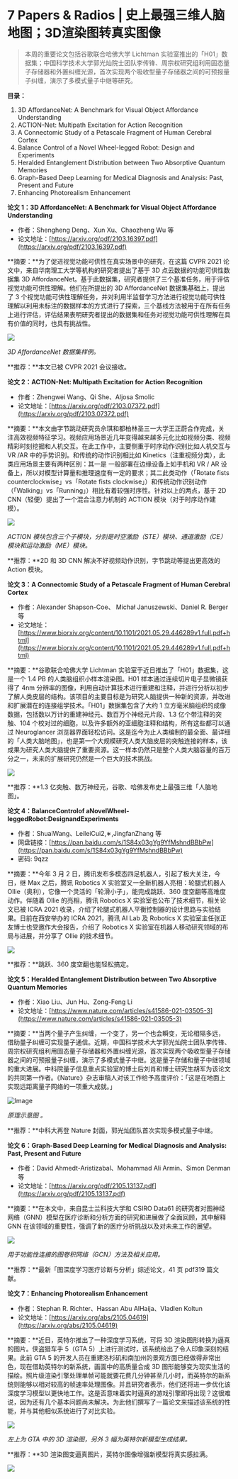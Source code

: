 # 7 Papers & Radios | 史上最强三维人脑地图；3D渲染图转真实图像

> 本周的重要论文包括谷歌联合哈佛大学 Lichtman 实验室推出的「H01」数据集；中国科学技术大学郭光灿院士团队李传锋、周宗权研究组利用固态量子存储器和外置纠缠光源，首次实现两个吸收型量子存储器之间的可预报量子纠缠，演示了多模式量子中继等研究。

**目录：**

1. 3D AffordanceNet: A Benchmark for Visual Object Affordance Understanding
2. ACTION-Net: Multipath Excitation for Action Recognition 
3. A Connectomic Study of a Petascale Fragment of Human Cerebral Cortex 
4. Balance Control of a Novel Wheel-legged Robot: Design and Experiments
5. Heralded Entanglement Distribution between Two Absorptive Quantum Memories
6. Graph-Based Deep Learning for Medical Diagnosis and Analysis: Past, Present and Future
7. Enhancing Photorealism Enhancement

**论文 1：3D AffordanceNet: A Benchmark for Visual Object Affordance Understanding**

- 作者：Shengheng Deng、Xun Xu、Chaozheng Wu 等
- 论文地址：[https://arxiv.org/pdf/2103.16397.pdf](https://arxiv.org/pdf/2103.16397.pdf)

**摘要：**为了促进视觉功能可供性在真实场景中的研究，在这篇 CVPR 2021 论文中，来自华南理工大学等机构的研究者提出了基于 3D 点云数据的功能可供性数据集 3D AffordanceNet。基于此数据集，研究者提供了三个基准任务，用于评估视觉功能可供性理解。他们在所提出的 3D AffordanceNet 数据集基础上，提出了 3 个视觉功能可供性理解任务，并对利用半监督学习方法进行视觉功能可供性理解以利用未标注的数据样本的方式进行了探索，三个基线方法被用于在所有任务上进行评估，评估结果表明研究者提出的数据集和任务对视觉功能可供性理解在具有价值的同时，也具有挑战性。

![](https://maoxianxin1996.oss-accelerate.aliyuncs.com/codechina/20210606230043.png)

*3D AffordanceNet 数据集样例。*

**推荐：**本文已被 CVPR 2021 会议接收。

**论文 2：ACTION-Net: Multipath Excitation for Action Recognition**

- 作者：Zhengwei Wang、Qi She、Aljosa Smolic
- 论文地址：[https://arxiv.org/pdf/2103.07372.pdf](https://arxiv.org/pdf/2103.07372.pdf)

**摘要：**本文由字节跳动研究员佘琪和都柏林圣三一大学王正蔚合作完成，关注高效视频特征学习。视频应用场景近几年变得越来越多元化比如视频分类、视频精彩时刻挖掘和人机交互。在此工作中，主要侧重于时序动作识别比如人机交互与 VR /AR 中的手势识别。和传统的动作识别相比如 Kinetics（注重视频分类），此类应用场景主要有两种区别：其一是 一般部署在边缘设备上如手机和 VR / AR 设备上，所以对模型计算量和推理速度有一定的要求；其二此类动作（「Rotate fists counterclockwise」vs「Rotate fists clockwise」）和传统动作识别动作（「Walking」vs「Running」）相比有着较强时序性。针对以上的两点，基于 2D CNN（轻便）提出了一个混合注意力机制的 ACTION 模块（对于时序动作建模）。

![](https://maoxianxin1996.oss-accelerate.aliyuncs.com/codechina/20210606230127.png)

*ACTION 模块包含三个子模块，分别是时空激励（STE）模块、通道激励（CE）模块和运动激励（ME）模块。*

**推荐：**2D 和 3D CNN 解决不好视频动作识别，字节跳动等提出更高效的 Action 模块。

**论文 3：A Connectomic Study of a Petascale Fragment of Human Cerebral Cortex**

- 作者：Alexander Shapson-Coe、 Michał Januszewski、Daniel R. Berger 等
- 论文地址：[https://www.biorxiv.org/content/10.1101/2021.05.29.446289v1.full.pdf+html](https://www.biorxiv.org/content/10.1101/2021.05.29.446289v1.full.pdf+html)

**摘要：**谷歌联合哈佛大学 Lichtman 实验室于近日推出了「H01」数据集，这是一个 1.4 PB 的人类脑组织小样本渲染图。H01 样本通过连续切片电子显微镜获得了 4nm 分辨率的图像，利用自动计算技术进行重建和注释，并进行分析以初步了解人类皮层的结构。该项目的主要目标是为研究人脑提供一种新的资源，并改进和扩展潜在的连接组学技术。「H01」数据集包含了大约 1 立方毫米脑组织的成像数据，包括数以万计的重建神经元、数百万个神经元片段、1.3 亿个带注释的突触、104 个校对过的细胞，以及许多额外的亚细胞注释和结构，所有这些都可以通过 Neuroglancer 浏览器界面轻松访问。这是迄今为止人类编制的最全面、最详细的「人类大脑地图」，也是第一个大规模研究人类大脑皮层的突触连接的样本，该成果为研究人类大脑提供了重要资源。这一样本仍然只是整个人类大脑容量的百万分之一，未来的扩展研究仍然是一个巨大的技术挑战。

![](https://maoxianxin1996.oss-accelerate.aliyuncs.com/codechina/20210606230201.png)

**推荐：**1.3 亿突触、数万神经元，谷歌、哈佛发布史上最强三维「人脑地图」。

**论文 4：BalanceControlof aNovelWheel-leggedRobot:DesignandExperiments**

- 作者：ShuaiWang、LeileiCui2,∗,JingfanZhang 等
- 网盘链接：[https://pan.baidu.com/s/1S84x03gYg9YfMshndBBbPw](https://pan.baidu.com/s/1S84x03gYg9YfMshndBBbPw)
- 密码: 9qzz

**摘要：**今年 3 月 2 日，腾讯发布多模态四足机器人，引起了极大关注，今日，继 Max 之后，腾讯 Robotics X 实验室又一全新机器人亮相：轮腿式机器人 Ollie（奥利），它像一个灵活的「轮滑小子」，能完成跳跃、360 度空翻等高难度动作。伴随着 Ollie 的亮相，腾讯 Robotics X 实验室也公布了技术细节，相关论文已被 ICRA 2021 收录，介绍了轮腿式机器人平衡控制器的设计思路与实验结果。日前在西安举办的 ICRA 2021，腾讯 AI Lab 及 Robotics X 实验室主任张正友博士也受邀作大会报告，介绍了 Robotics X 实验室在机器人移动研究领域的布局与进展，并分享了 Ollie 的技术细节。

![](https://maoxianxin1996.oss-accelerate.aliyuncs.com/codechina/20210606230240.png)

**推荐：**跳跃、360 度空翻也能轻松搞定。

**论文 5：Heralded Entanglement Distribution between Two Absorptive Quantum Memories**

- 作者：Xiao Liu、Jun Hu、Zong-Feng Li
- 论文地址：[https://www.nature.com/articles/s41586-021-03505-3](https://www.nature.com/articles/s41586-021-03505-3)

**摘要：**当两个量子产生纠缠，一个变了，另一个也会瞬变，无论相隔多远，借助量子纠缠可实现量子通信。近期，中国科学技术大学郭光灿院士团队李传锋、周宗权研究组利用固态量子存储器和外置纠缠光源，首次实现两个吸收型量子存储器之间的可预报量子纠缠，演示了多模式量子中继。这是量子存储和量子中继领域的重大进展。中科院量子信息重点实验室的博士后刘肖和博士研究生胡军为该论文的共同第一作者。《Nature》杂志审稿人对该工作给予高度评价：「这是在地面上实现远距离量子网络的一项重大成就。」

![Image](https://mmbiz.qpic.cn/mmbiz_png/KmXPKA19gWicM4B1xuSLPcCWicfdO9g52HAdElqlib8gibKv7Lqx5as4aFZKgVPJGUtw1uCjUqibHSw9H7ibhUK85grw/640?wx_fmt=png&tp=webp&wxfrom=5&wx_lazy=1&wx_co=1)

*原理示意图 。*

**推荐：**中科大再登 Nature 封面，郭光灿团队首次实现多模式量子中继。

**论文 6：Graph-Based Deep Learning for Medical Diagnosis and Analysis: Past, Present and Future**

- 作者：David Ahmedt-Aristizabal、Mohammad Ali Armin、Simon Denman 等
- 论文地址：[https://arxiv.org/pdf/2105.13137.pdf](https://arxiv.org/pdf/2105.13137.pdf)

**摘要：**在本文中，来自昆士兰科技大学和 CSIRO Data61 的研究者对图神经网络（GNN）模型在医疗诊断和分析方面的研究和进展做了全面回顾，其中解释 GNN 在该领域的重要性，强调了新的医疗分析挑战以及对未来工作的展望。

![](https://maoxianxin1996.oss-accelerate.aliyuncs.com/codechina/20210606230326.png)

*用于功能性连接的图卷积网络（GCN）方法及相关应用。*

**推荐：**最新「图深度学习医疗诊断与分析」综述论文，41 页 pdf319 篇文献。

**论文 7：Enhancing Photorealism Enhancement**

- 作者：Stephan R. Richter、Hassan Abu AlHaija、Vladlen Koltun
- 论文地址：[https://arxiv.org/abs/2105.04619](https://arxiv.org/abs/2105.04619)

**摘要：**近日，英特尔推出了一种深度学习系统，可将 3D 渲染图形转换为逼真的图片。侠盗猎车手 5（GTA 5）上进行测试时，该系统给出了令人印象深刻的结果。此前 GTA 5 的开发人员在重建洛杉矶和南加州的景观方面已经做得非常出色，现在借助英特尔的新系统，画面中的高质量合成 3D 图形能够变为现实生活的描绘。照片级渲染引擎处理单帧可能就要花费几分钟甚至几小时，而英特尔的新系统则能够以相对较高的帧速率处理图像。并且研究者表示，他们还将进一步优化该深度学习模型以更快地工作。这是否意味着实时逼真的游戏引擎即将出现？这很难说，因为还有几个基本问题尚未解决。为此他们撰写了一篇论文来描述该系统的性能，并与其他相似系统进行了对比实验。

![](https://maoxianxin1996.oss-accelerate.aliyuncs.com/codechina/20210606230400.png)

*左上为 GTA 中的 3D 渲染图，另外 3 幅为英特尔新模型生成结果。*

**推荐：**3D 渲染图变逼真图片，英特尔图像增强新模型将真实感拉满。

![](https://maoxianxin1996.oss-accelerate.aliyuncs.com/codechina/20210603140942.png)